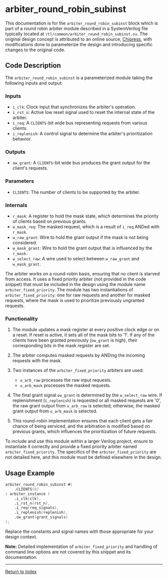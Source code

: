 # arbiter_round_robin_subinst

This documentation is for the `arbiter_round_robin_subinst` block which is part of a round robin arbiter module described in a SystemVerilog file typically located at `rtl/common/arbiter_round_robin_subinst.sv`. The original design concept is attributed to an online source, [Chipress](https://chipress.online/2019/06/23/round-robin-arbiter-the-wrong-design-and-the-right-design/), with modifications done to parameterize the design and introducing specific changes to the original code.

## Code Description

The `arbiter_round_robin_subinst` is a parameterized module taking the following inputs and output:

### Inputs

- `i_clk`: Clock input that synchronizes the arbiter's operation.
- `i_rst_n`: Active low reset signal used to reset the internal state of the arbiter.
- `i_req`: A `CLIENTS`-bit wide bus representing requests from various clients.
- `i_replenish`: A control signal to determine the arbiter's prioritization behavior.

### Outputs

- `ow_grant`: A `CLIENTS`-bit wide bus produces the grant output for the client's requests.

### Parameters

- `CLIENTS`: The number of clients to be supported by the arbiter.

### Internals

- `r_mask`: A register to hold the mask state, which determines the priority of clients based on previous grants.
- `w_mask_req`: The masked request, which is a result of `i_req` ANDed with `r_mask`.
- `w_raw_grant`: Wire to hold the grant output if the mask is not being considered.
- `w_mask_grant`: Wire to hold the grant output that is influenced by the `r_mask`.
- `w_select_raw`: A wire used to select between `w_raw_grant` and `w_mask_grant`.

The arbiter works on a round-robin basis, ensuring that no client is starved from access. It uses a fixed priority arbiter (not provided in the code snippet) that must be included in the design using the module name `arbiter_fixed_priority`. The module has two instantiations of `arbiter_fixed_priority`: one for raw requests and another for masked requests, where the mask is used to prioritize previously ungranted requests.

### Functionality

1. The module updates a mask register at every positive clock edge or on a reset. If reset is active, it sets all of the mask bits to '1'. If any of the clients have been granted previously (`ow_grant` is high), their corresponding bits in the mask register are set.

2. The arbiter computes masked requests by ANDing the incoming requests with the mask.

3. Two instances of the `arbiter_fixed_priority` arbiters are used:
    - `u_arb_raw` processes the raw input requests.
    - `u_arb_mask` processes the masked requests.

4. The final grant signal `ow_grant` is determined by the `w_select_raw` wire. If replenishment (`i_replenish`) is requested or all masked requests are '0', the raw grant output from `u_arb_raw` is selected; otherwise, the masked grant output from `u_arb_mask` is selected.

5. This round-robin implementation ensures that each client gets a fair chance of being serviced, and the arbitration is modified based on previous grants, which influences the prioritization of future requests.

To include and use this module within a larger Verilog project, ensure to instantiate it correctly and provide a fixed priority arbiter named `arbiter_fixed_priority`. The specifics of the `arbiter_fixed_priority` are not detailed here, and this module must be defined elsewhere in the design.

## Usage Example

```verilog
arbiter_round_robin_subinst #(
    .CLIENTS(8)
) arbiter_instance (
    .i_clk(clk),
    .i_rst_n(rst_n),
    .i_req(req_signals),
    .i_replenish(replenish),
    .ow_grant(grant_signals)
);
```

Replace the constants and signal names with those appropriate for your design context.

**Note:** Detailed implementation of `arbiter_fixed_priority` and handling of command line options are not covered by this snippet and its documentation.

---
[Return to Index](index.md)

